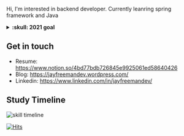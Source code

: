 Hi, I'm interested in backend developer. Currently leanring spring framework and Java

<details>
  <summary><b>:skull: 2021 goal</b></summary>
Get a job, adjust with good team and self developing myself!
</details>

## Get in touch
- Resume: https://www.notion.so/4bd77bdb726845e9925061ed58640426
- Blog: https://jayfreemandev.wordpress.com/
- Linkedin: https://www.linkedin.com/in/jayfreemandev/

## Study Timeline
![skill timeline](https://user-images.githubusercontent.com/72185011/121689545-af36af80-caff-11eb-95e2-4b68c3431c57.jpg)

[![Hits](https://hits.seeyoufarm.com/api/count/incr/badge.svg?url=https%3A%2F%2Fgithub.com%2Fjayfreemandev%2Fhit-counter&count_bg=%2379C83D&title_bg=%23555555&icon=&icon_color=%23E7E7E7&title=hits&edge_flat=false)](https://hits.seeyoufarm.com)
